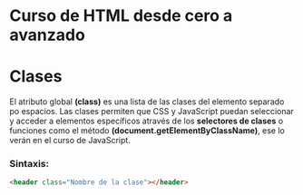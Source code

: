 # Curso de HTML desde cero a avanzado

# Clases
El atributo global **(class)** es una lista de las clases del elemento separado po espacios. Las clases permiten que CSS y JavaScript puedan seleccionar y acceder a elementos específicos através de los **selectores de clases** o funciones como el método **(document.getElementByClassName)**, ese lo verán en el curso de JavaScript.

### Sintaxis:
```html
<header class="Nombre de la clase"></header>
```